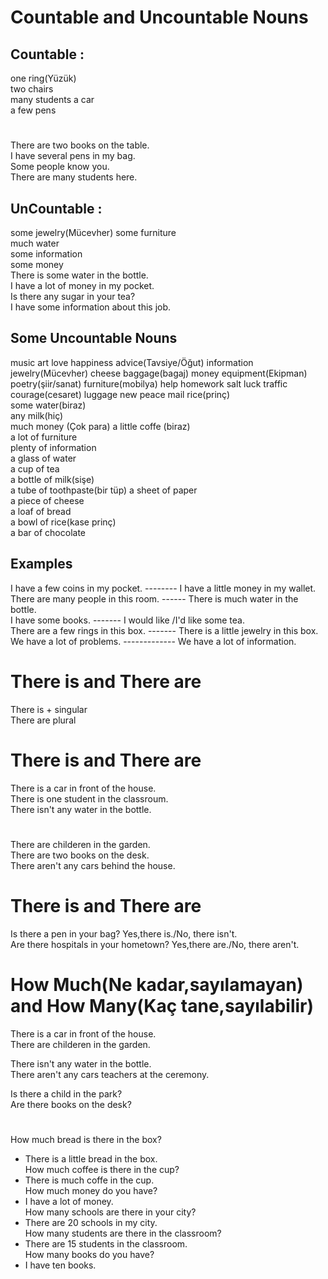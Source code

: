 # Countable and Uncountable Nouns 
## Countable : 
one ring(Yüzük)  
two chairs  
many students 
a car  
a few pens  
#
There are two books on the table.  
I have several pens in my bag.  
Some people know you.  
There are many students here.  
## UnCountable : 
some jewelry(Mücevher)
some furniture  
much water  
some information  
some money  
There is some water in the bottle.  
I have a lot of money in my pocket.  
Is there any sugar in your tea?  
I have some information about this job.  
## Some Uncountable Nouns 
music  art  love happiness advice(Tavsiye/Öğut) information jewelry(Mücevher) cheese baggage(bagaj) money equipment(Ekipman) poetry(şiir/sanat) furniture(mobilya) help homework salt luck traffic courage(cesaret) luggage new peace mail rice(prinç)  
some water(biraz)  
any milk(hiç)  
much money (Çok para)
a little coffe (biraz)  
a lot of furniture  
plenty of information  
a glass of water  
a cup of tea  
a bottle of milk(sişe)  
a tube of toothpaste(bir tüp)
a sheet of paper  
a piece of cheese  
a loaf of bread  
a bowl of rice(kase prinç)  
a bar of chocolate   
## Examples
I have a few coins in my pocket.  -------- I have a little money in my wallet.  
There are many people in this room. ------ There is much water in the bottle.  
I have some books.   ------- I would like /I'd like some tea.  
There are a few rings in this box. ------- There is a little jewelry in this box.  
We have a lot of problems.   ------------- We have a lot of information.

# There is and There are 

There is + singular  
There are plural  
# There is and There are 
There is a car in front of the house.  
There is one student in the classroum.  
There isn't any water in the bottle.  
# 
There are childeren in the garden.  
There are two books on the desk.  
There aren't any cars behind the house.  
# There is and There are 
Is there a pen in your bag? Yes,there is./No, there isn't.   
Are there hospitals in your hometown? Yes,there are./No, there aren't. 
 
# How Much(Ne kadar,sayılamayan) and How Many(Kaç tane,sayılabilir)

There is a car in front of the house.  
There are childeren in the garden.  

There isn't any water in the bottle.  
There aren't any cars teachers at the ceremony.  

Is there a child in the park?  
Are there books on the desk?  
#  
How much bread is there in the box?  
- There is a little bread in the box.  
How much coffee is there in the cup?  
- There is much coffe in the cup.  
How much money do you have?  
- I have a lot of money.  
How many schools are there in your city?  
- There are 20 schools in my city.  
How many students are there in the classroom?  
- There are 15 students in the classroom.  
How many books do you have?  
- I have ten books.  
